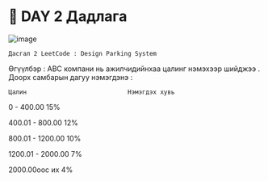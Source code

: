 # 📌 DAY 2 Дадлага
![image](https://github.com/user-attachments/assets/f3463bd8-ae3b-4059-8f07-4eaec18ae1f6)

    Дасгал 2 LeetCode : Design Parking System 
  Өгүүлбэр : ABC компани нь ажилчидийнхаа цалинг нэмэхээр шийджээ . Доорх самбарын дагуу нэмэгдэнэ :
  
    Цалин                            Нэмэгдэх хувь         
   
 0 - 400.00                              15%

 400.01 - 800.00                         12%

 800.01 - 1200.00                        10%

 1200.01 - 2000.00                        7%

 2000.00ooc их                            4%


